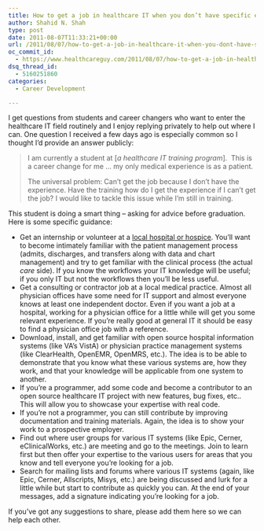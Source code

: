 ```yaml
---
title: How to get a job in healthcare IT when you don’t have specific experience
author: Shahid N. Shah
type: post
date: 2011-08-07T11:33:21+00:00
url: /2011/08/07/how-to-get-a-job-in-healthcare-it-when-you-dont-have-specific-experience/
oc_commit_id:
  - https://www.healthcareguy.com/2011/08/07/how-to-get-a-job-in-healthcare-it-when-you-dont-have-specific-experience/1478770758
dsq_thread_id:
  - 5160251860
categories:
  - Career Development

---
```

I get questions from students and career changers who want to enter the healthcare IT field routinely and I enjoy replying privately to help out where I can. One question I received a few days ago is especially common so I thought I’d provide an answer publicly:

> I am currently a student at [_a healthcare IT training program_].&#160; This is a career change for me … my only medical experience is as a patient.
> 
> The universal problem: Can’t get the job because I don’t have the experience. Have the training how do I get the experience if I can’t get the job? I would like to tackle this issue while I’m still in training.

This student is doing a smart thing – asking for advice before graduation. Here is some specific guidance:

  * Get an internship or volunteer at a <a href="http://money.howstuffworks.com/economics/volunteer/opportunities/volunteer-at-hospital.htm" target="_blank">local hospital or hospice</a>. You’ll want to become intimately familiar with the patient management process (admits, discharges, and transfers along with data and chart management) and try to get familiar with the clinical process (the actual _care_ side). If you know the workflows your IT knowledge will be useful; if you only IT but not the workflows then you’ll be less useful.
  * Get a consulting or contractor job at a local medical practice. Almost all physician offices have some need for IT support and almost everyone knows at least one independent doctor. Even if you want a job at a hospital, working for a physician office for a little while will get you some relevant experience. If you’re really good at general IT it should be easy to find a physician office job with a reference.
  * Download, install, and get familiar with open source hospital information systems (like VA’s VistA) or physician practice management systems (like ClearHealth, OpenEMR, OpenMRS, etc.). The idea is to be able to demonstrate that you know what these various systems are, how they work, and that your knowledge will be applicable from one system to another.
  * If you’re a programmer, add some code and become a contributor to an open source healthcare IT project with new features, bug fixes, etc.. This will allow you to showcase your expertise with real code.
  * If you’re not a programmer, you can still contribute by improving documentation and training materials. Again, the idea is to show your work to a prospective employer.
  * Find out where user groups for various IT systems (like Epic, Cerner, eClinicalWorks, etc.) are meeting and go to the meetings. Join to learn first but then offer your expertise to the various users for areas that you know and tell everyone you’re looking for a job.
  * Search for mailing lists and forums where various IT systems (again, like Epic, Cerner, Allscripts, Misys, etc.) are being discussed and lurk for a little while but start to contribute as quickly you can. At the end of your messages, add a signature indicating you’re looking for a job.

If you’ve got any suggestions to share, please add them here so we can help each other.